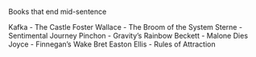 Books that end mid-sentence

Kafka - The Castle
Foster Wallace - The Broom of the System
Sterne - Sentimental Journey
Pinchon - Gravity’s Rainbow
Beckett - Malone Dies 
Joyce - Finnegan’s Wake
Bret Easton Ellis - Rules of Attraction 